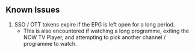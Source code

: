 ## Known Issues

1. SSO / OTT tokens expire if the EPG is left open for a long period.
   * This is also encountered if watching a long programme, exiting the NOW TV
     Player, and attempting to pick another channel / programme to watch.
